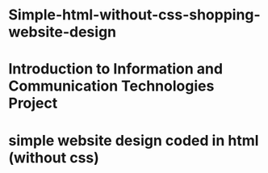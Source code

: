 # Simple-html-without-css-shopping-website-design

# Introduction to Information and Communication Technologies Project

# simple website design coded in html (without css)
